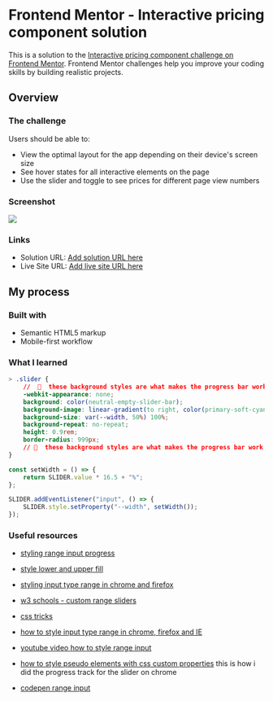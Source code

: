 # Frontend Mentor - Interactive pricing component solution

This is a solution to the [Interactive pricing component challenge on Frontend Mentor](https://www.frontendmentor.io/challenges/interactive-pricing-component-t0m8PIyY8). Frontend Mentor challenges help you improve your coding skills by building realistic projects.

## Overview

### The challenge

Users should be able to:

-   View the optimal layout for the app depending on their device's screen size
-   See hover states for all interactive elements on the page
-   Use the slider and toggle to see prices for different page view numbers

### Screenshot

![](./screenshot.jpg)

### Links

-   Solution URL: [Add solution URL here](https://your-solution-url.com)
-   Live Site URL: [Add live site URL here](https://your-live-site-url.com)

## My process

### Built with

-   Semantic HTML5 markup
-   Mobile-first workflow

### What I learned

```css
> .slider {
    //  🔻  these background styles are what makes the progress bar work on chrome ⚠
    -webkit-appearance: none;
    background: color(neutral-empty-slider-bar);
    background-image: linear-gradient(to right, color(primary-soft-cyan), color(primary-soft-cyan));
    background-size: var(--width, 50%) 100%;
    background-repeat: no-repeat;
    height: 0.9rem;
    border-radius: 999px;
    // 🔺  these background styles are what makes the progress bar work on chrome ⚠
}
```

```js
const setWidth = () => {
    return SLIDER.value * 16.5 + "%";
};

SLIDER.addEventListener("input", () => {
    SLIDER.style.setProperty("--width", setWidth());
});
```

### Useful resources

-   [styling range input progress](https://stackoverflow.com/questions/18389224/how-to-style-html5-range-input-to-have-different-color-before-and-after-slider)
-   [style lower and upper fill](https://stackoverflow.com/questions/28283332/style-lower-and-upper-fill-in-html5-range-input)
-   [styling input type range in chrome and firefox](https://coderwall.com/p/rw6i0q/styling-input-type-range-in-chrome-and-firefox)
-   [w3 schools - custom range sliders](https://www.w3schools.com/howto/howto_js_rangeslider.asp)
-   [css tricks](https://css-tricks.com/styling-cross-browser-compatible-range-inputs-css/)
-   [how to style input type range in chrome, firefox and IE](https://brennaobrien.com/blog/2014/05/style-input-type-range-in-every-browser.html)
-   [youtube video how to style range input](https://www.youtube.com/watch?v=BrpiNUf2XCk)

-   [how to style pseudo elements with css custom properties](https://css-irl.info/quick-tip-style-pseudo-elements-with-javascript-using-custom-properties/) this is how i did the progress track for the slider on chrome

-   [codepen range input](https://codepen.io/tippingpointdev/pen/bGgLqLY)
